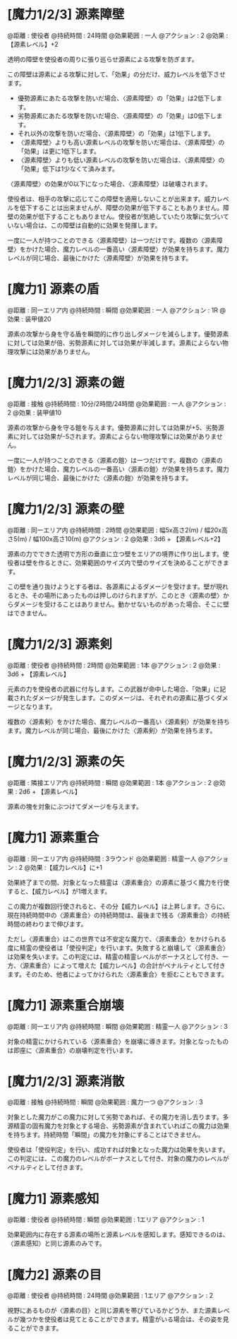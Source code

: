 # [魔力1/2/3] 源素障壁

@距離 : 使役者	@持続時間 : 24時間	@効果範囲 : 一人	@アクション : 2	@効果 : 【源素レベル】+2

透明の障壁を使役者の周りに張り巡らせ源素による攻撃を防ぎます。

この障壁は源素による攻撃に対して、「効果」の分だけ、威力レベルを低下させます。

* 優勢源素にあたる攻撃を防いだ場合、〈源素障壁〉の「効果」は2低下します。
* 劣勢源素にあたる攻撃を防いだ場合、〈源素障壁〉の「効果」は0低下します。
* それ以外の攻撃を防いだ場合、〈源素障壁〉の「効果」は1低下します。
* 〈源素障壁〉よりも高い源素レベルの攻撃を防いだ場合は、〈源素障壁〉の「効果」は更に1低下します。
* 〈源素障壁〉よりも低い源素レベルの攻撃を防いだ場合は、〈源素障壁〉の「効果」低下は1少なくて済みます。

〈源素障壁〉の効果が0以下になった場合、〈源素障壁〉は破壊されます。

使役者は、相手の攻撃に応じてこの障壁を適用しないことが出来ます。威力レベルを低下することは出来ませんが、障壁の効果が低下することもありません。障壁の効果が低下することもありません。使役者が気絶していたり攻撃に気づいていない場合は、この障壁は自動的に効果を発揮します。

一度に一人が持つことのできる〈源素障壁〉は一つだけです。複数の〈源素障壁〉をかけた場合、魔力レベルの一番高い〈源素障壁〉が効果を持ちます。魔力レベルが同じ場合、最後にかけた〈源素障壁〉が効果を持ちます。

# [魔力1] 源素の盾

@距離 : 同一エリア内	@持続時間 : 瞬間	@効果範囲 : 一人	@アクション : 1R	@効果 : 装甲値20

源素の攻撃から身を守る盾を瞬間的に作り出しダメージを減らします。優勢源素に対しては効果が倍、劣勢源素に対しては効果が半減します。源素によらない物理攻撃には効果がありません。

# [魔力1/2/3] 源素の鎧

@距離 : 接触	@持続時間 : 10分/2時間/24時間	@効果範囲 : 一人	@アクション : 2	@効果 : 装甲値10

源素の攻撃から身を守る鎧を与えます。優勢源素に対しては効果が+5、劣勢源素に対しては効果が-5されます。源素によらない物理攻撃には効果がありません。

一度に一人が持つことのできる〈源素の鎧〉は一つだけです。複数の〈源素の鎧〉をかけた場合、魔力レベルの一番高い〈源素の鎧〉が効果を持ちます。魔力レベルが同じ場合、最後にかけた〈源素の鎧〉が効果を持ちます。

# [魔力1/2/3] 源素の壁

@距離 : 同一エリア内	@持続時間 : 2時間	@効果範囲 : 幅5x高さ2(m) / 幅20x高さ5(m) / 幅100x高さ10(m)	@アクション : 2	@効果 : 3d6 + 【源素レベル+2】

源素の力でできた透明で方形の垂直に立つ壁をエリアの境界に作り出します。使役者は壁を作るときに、効果範囲のサイズ内で壁のサイズを決めることができます。

この壁を通り抜けようとする者は、各源素によるダメージを受けます。壁が現れるとき、その場所にあったものは押しのけられますが、このとき〈源素の壁〉からダメージを受けることはありません。動かせないものがあった場合、そこに壁はできません。

# [魔力1/2/3] 源素剣

@距離 : 使役者	@持続時間 : 2時間	@効果範囲 : 1本	@アクション : 2	@効果 : 3d6 + 【源素レベル】

元素の力を使役者の武器に付与します。この武器が命中した場合、「効果」に記載されたダメージが発生します。このダメージは、それぞれの源素に基づくダメージとなります。

複数の〈源素剣〉をかけた場合、魔力レベルの一番高い〈源素剣〉が効果を持ちます。魔力レベルが同じ場合、最後にかけた〈源素剣〉が効果を持ちます。

# [魔力1/2/3] 源素の矢

@距離 : 隣接エリア内	@持続時間 : 瞬間	@効果範囲 : 1本	@アクション : 2	@効果 : 2d6 + 【源素レベル】

源素の塊を対象にぶつけてダメージを与えます。

# [魔力1] 源素重合

@距離 : 同一エリア内	@持続時間 : 3ラウンド	@効果範囲 : 精霊一人 @アクション : 2 @効果 :【威力レベル】に+1

効果終了までの間、対象となった精霊は〈源素重合〉の源素に基づく魔力を行使すると、【威力レベル】が1増えます。

この魔力が複数回行使されると、その分【威力レベル】は上昇します。さらに、現在持続時間中の〈源素重合〉の持続時間は、最後まで残る〈源素重合〉の持続時間の終わりまで伸びます。

ただし〈源素重合〉はこの世界では不安定な魔力で、〈源素重合〉をかけられる度に精霊の使役者は「使役判定」を行います。失敗すると崩壊して〈源素重合〉は効果を失います。この判定には、精霊の精霊レベルがボーナスとして付き、一方、〈源素重合〉によって増えた【威力レベル】の合計がペナルティとして付きます。そのため、他者によってかけられた〈源素重合〉を拒むこともできます。

# [魔力1] 源素重合崩壊

@距離 : 同一エリア内	@持続時間 : 瞬間 @効果範囲 : 精霊一人	@アクション : 3

対象の精霊にかけられている〈源素重合〉を崩壊に導きます。対象となったものは即座に〈源素重合〉の崩壊判定を行います。

# [魔力1/2/3] 源素消散

@距離 : 接触	@持続時間 : 瞬間 @効果範囲 : 魔力一つ	@アクション : 3

対象とした魔力がこの魔力に対して劣勢であれば、その魔力を消し去ります。多源精霊の固有魔力を対象とする場合、劣勢源素が含まれていればこの魔力は効果を持ちます。持続時間「瞬間」の魔力を対象にすることはできません。

使役者は「使役判定」を行い、成功すれば対象となった魔力は効果を失います。この判定には、この魔力のレベルがボーナスとして付き、対象の魔力のレベルがペナルティとして付きます。

# [魔力1] 源素感知

@距離 : 使役者	@持続時間 : 瞬間 @効果範囲 : 1エリア	@アクション : 1

効果範囲内に存在する源素の場所と源素レベルを感知します。感知できるのは、〈源素感知〉と同じ源素のみです。

# [魔力2] 源素の目

@距離 : 使役者	@持続時間 : 24時間 @効果範囲 : 1エリア	@アクション : 2

視野にあるものが〈源素の目〉と同じ源素を帯びているかどうか、また源素レベルが幾つかを使役者は見てとることができます。精霊がいる場合は、その姿を見ることができます。
